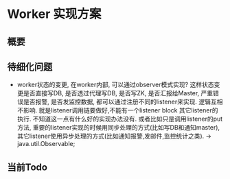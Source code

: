 # Worker 实现方案


## 概要



## 待细化问题

* worker状态的变更, 在worker内部, 可以通过observer模式实现? 这样状态变更是否直接写DB, 是否透过代理写DB, 是否写ZK, 是否汇报给Master, 严重错误是否报警,  是否发监控数据, 都可以通过注册不同的listener来实现. 逻辑互相不影响. 就是listener调用链要做好,不能有一个listener block 其它listener的执行. 不知道这一点有什么好的实现办法没有.  或者比如只是调用listener的put方法, 重要的listener实现的时候用同步处理的方式(比如写DB和通知master), 其它listener使用异步处理的方式(比如通知报警,发邮件,监控统计之类). -> java.util.Observable;


## 当前Todo

